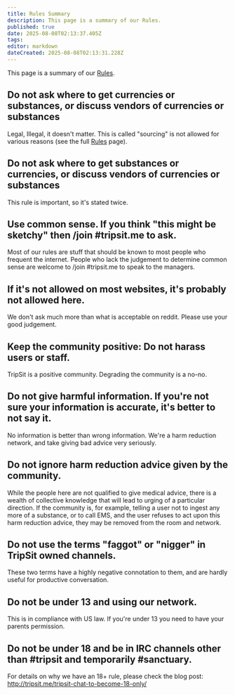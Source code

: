 ```yaml
---
title: Rules Summary
description: This page is a summary of our Rules.
published: true
date: 2025-08-08T02:13:37.405Z
tags: 
editor: markdown
dateCreated: 2025-08-08T02:13:31.228Z
---
```


This page is a summary of our [Rules](/en/rules). 

## Do not ask where to get currencies or substances, or discuss vendors of currencies or substances
Legal, Illegal, it doesn't matter. This is called "sourcing" is not allowed for various reasons (see the full [Rules](/en/rules) page). 

## Do not ask where to get substances or currencies, or discuss vendors of currencies or substances
This rule is important, so it's stated twice.

## Use common sense. If you think "this might be sketchy" then /join #tripsit.me to ask.
Most of our rules are stuff that should be known to most people who frequent the internet. 
People who lack the judgement to determine common sense are welcome to /join #tripsit.me to speak to the managers.

## If it's not allowed on most websites, it's probably not allowed here.
We don't ask much more than what is acceptable on reddit. Please use your good judgement. 

## Keep the community positive: Do not harass users or staff.
TripSit is a positive community. Degrading the community is a no-no.

## Do not give harmful information. If you're not sure your information is accurate, it's better to not say it.
No information is better than wrong information. We're a harm reduction network, and take giving bad advice very seriously.

## Do not ignore harm reduction advice given by the community.
While the people here are not qualified to give medical advice, there is a wealth of collective knowledge that will lead to urging of a particular direction. If the community is, for example, telling a user not to ingest any more of a substance, or to call EMS, and the user refuses to act upon this harm reduction advice, they may be removed from the room and network. 

## Do not use the terms "faggot" or "nigger" in TripSit owned channels.
These two terms have a highly negative connotation to them, and are hardly useful for productive conversation. 

## Do not be under 13 and using our network.
This is in compliance with US law. If you're under 13 you need to have your parents permission.

## Do not be under 18 and be in IRC channels other than #tripsit and temporarily #sanctuary.
For details on why we have an 18+ rule, please check the blog post: http://tripsit.me/tripsit-chat-to-become-18-only/